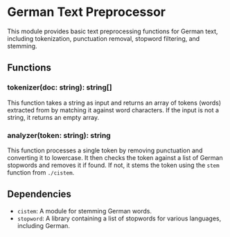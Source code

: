 # German Text Preprocessor

This module provides basic text preprocessing functions for German text, including tokenization, punctuation removal, stopword filtering, and stemming.

## Functions

### tokenizer(doc: string): string[]

This function takes a string as input and returns an array of tokens (words) extracted from by matching it against word characters. If the input is not a string, it returns an empty array.

### analyzer(token: string): string

This function processes a single token by removing punctuation and converting it to lowercase. It then checks the token against a list of German stopwords and removes it if found. If not, it stems the token using the `stem` function from `./cistem`.

## Dependencies

- `cistem`: A module for stemming German words.
- `stopword`: A library containing a list of stopwords for various languages, including German.
